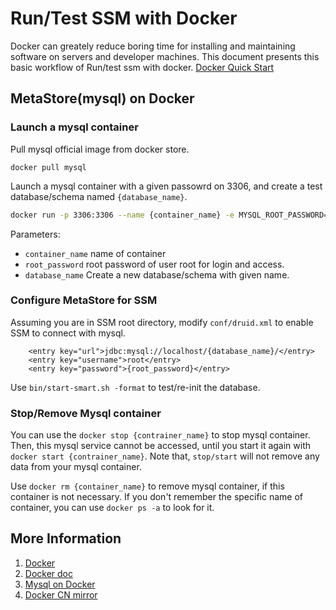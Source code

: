 # Run/Test SSM with Docker

Docker can greately reduce boring time for installing and maintaining software on servers and developer machines. This document presents this basic workflow of Run/test ssm with docker. [Docker Quick Start](https://docs.docker.com/get-started/)

## MetaStore(mysql) on Docker

### Launch a mysql container

Pull mysql official image from docker store.

```
docker pull mysql
```

Launch a mysql container with a given passowrd on 3306, and create a test database/schema named `{database_name}`.

```bash
docker run -p 3306:3306 --name {container_name} -e MYSQL_ROOT_PASSWORD={root_password} -e MYSQL_DATABASE={database_name} -d mysql:latest
```
Parameters:

- `container_name` name of container
- `root_password` root password of user root for login and access.
-  `database_name` Create a new database/schema with given name.

### Configure MetaStore for SSM

Assuming you are in SSM root directory, modify `conf/druid.xml` to enable SSM to connect with mysql.

```
	<entry key="url">jdbc:mysql://localhost/{database_name}/</entry>
	<entry key="username">root</entry>
	<entry key="password">{root_password}</entry>
```
Use `bin/start-smart.sh -format` to test/re-init the database.

### Stop/Remove Mysql container

You can use the `docker stop {contrainer_name}` to stop mysql container. Then, this mysql service cannot be accessed, until you start it again with `docker start {contrainer_name}`. Note that, `stop/start` will not remove any data from your mysql container.

Use `docker rm {container_name}` to remove mysql container, if this container is not necessary. If you don't remember the specific name of container, you can use `docker ps -a` to look for it.

## More Information

1. [Docker](https://www.docker.com/)
2. [Docker doc](https://docs.docker.com/)
3. [Mysql on Docker](https://store.docker.com/images/mysql)
4. [Docker CN mirror](https://www.docker-cn.com/registry-mirror) 
